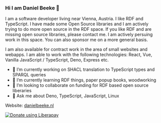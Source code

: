 ### Hi I am Daniel Beeke 👋

I am a software developer living near Vienna, Austria. I like RDF and TypeScript. I have made some Open Source libraries and I am actively trying to do more open source in the RDF space. If you like RDF and are missing open source libraries, please contact me. I am actively persuing work in this space. You can also sponsor me on a more general basis.

I am also available for contract work in the area of small websites and webapps. I am able to work with the following technologies: React, Vue, Vanilla JavaScript / TypeScript, Deno, Express etc.

- 🔭 I’m currently working on SHACL translation to TypeScript types and SPARQL queries
- 🌱 I’m currently learning RDF things, paper popup books, woodworking  
- 👯 I’m looking to collaborate on funding for RDF based open source liberaries
- 💬 Ask me about Deno, TypeScript, JavaScript, Linux

Website: [danielbeeke.nl](https://danielbeeke.nl)

<a href="https://liberapay.com/danielbeeke/donate"><img alt="Donate using Liberapay" src="https://liberapay.com/assets/widgets/donate.svg"></a>

